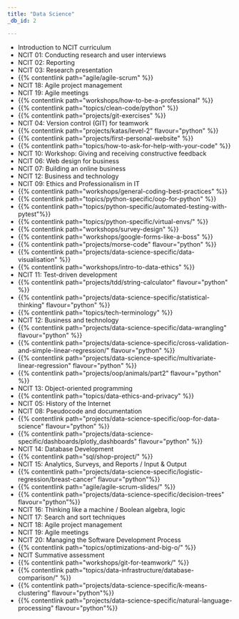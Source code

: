 ```yaml
---
title: "Data Science"
_db_id: 2

---
```


- Introduction to NCIT curriculum
- NCIT 01: Conducting research and user interviews
- NCIT 02: Reporting
- NCIT 03: Research presentation
- {{% contentlink path="agile/agile-scrum" %}}
- NCIT 18: Agile project management
- NCIT 19: Agile meetings
- {{% contentlink path="workshops/how-to-be-a-professional" %}}
- {{% contentlink path="topics/clean-code/python" %}}
- {{% contentlink path="projects/git-exercises" %}}
- NCIT 04: Version control (GIT) for teamwork
- {{% contentlink path="projects/katas/level-2" flavour="python" %}}
- {{% contentlink path="projects/first-personal-website" %}}
- {{% contentlink path="topics/how-to-ask-for-help-with-your-code" %}}
- NCIT 10: Workshop: Giving and receiving constructive feedback
- NCIT 06: Web design for business
- NCIT 07: Building an online business
- NCIT 12: Business and technology
- NCIT 09: Ethics and Professionalism in IT
- {{% contentlink path="workshops/general-coding-best-practices" %}}
- {{% contentlink path="topics/python-specific/oop-for-python" %}}
- {{% contentlink path="topics/python-specific/automated-testing-with-pytest"%}}
- {{% contentlink path="topics/python-specific/virtual-envs/" %}}
- {{% contentlink path="workshops/survey-design" %}}
- {{% contentlink path="workshops/google-forms-like-a-boss" %}}
- {{% contentlink path="projects/morse-code" flavour="python" %}}
- {{% contentlink path="projects/data-science-specific/data-visualisation" %}}
- {{% contentlink path="workshops/intro-to-data-ethics" %}}
- NCIT 11: Test-driven development
- {{% contentlink path="projects/tdd/string-calculator" flavour="python" %}}
- {{% contentlink path="projects/data-science-specific/statistical-thinking" flavour="python" %}}
- {{% contentlink path="topics/tech-terminology" %}}
- NCIT 12: Business and technology
- {{% contentlink path="projects/data-science-specific/data-wrangling" flavour="python" %}}
- {{% contentlink path="projects/data-science-specific/cross-validation-and-simple-linear-regression/" flavour="python" %}}
- {{% contentlink path="projects/data-science-specific/multivariate-linear-regression" flavour="python" %}}
- {{% contentlink path="projects/oop/animals/part2"  flavour="python" %}}
- NCIT 13: Object-oriented programming
- {{% contentlink path="topics/data-ethics-and-privacy" %}}
- NCIT 05: History of the Internet
- NCIT 08: Pseudocode and documentation
- {{% contentlink path="projects/data-science-specific/oop-for-data-science" flavour="python" %}}
- {{% contentlink path="projects/data-science-specific/dashboards/plotly_dashboards" flavour="python" %}}
- NCIT 14: Database Development
- {{% contentlink path="sql/shop-project/" %}}
- NCIT 15: Analytics, Surveys, and Reports / Input & Output
- {{% contentlink path="projects/data-science-specific/logistic-regression/breast-cancer"  flavour="python"%}}
- {{% contentlink path="agile/agile-scrum-slides/" %}}
- {{% contentlink path="projects/data-science-specific/decision-trees" flavour="python"%}}
- NCIT 16: Thinking like a machine / Boolean algebra, logic
- NCIT 17: Search and sort techniques
- NCIT 18: Agile project management
- NCIT 19: Agile meetings
- NCIT 20: Managing the Software Development Process
- {{% contentlink path="topics/optimizations-and-big-o/" %}}
- NCIT Summative assessment
- {{% contentlink path="workshops/git-for-teamwork/" %}}
- {{% contentlink path="topics/data-infrastructure/database-comparison/" %}}
- {{% contentlink path="projects/data-science-specific/k-means-clustering" flavour="python"%}}
- {{% contentlink path="projects/data-science-specific/natural-language-processing" flavour="python"%}}
